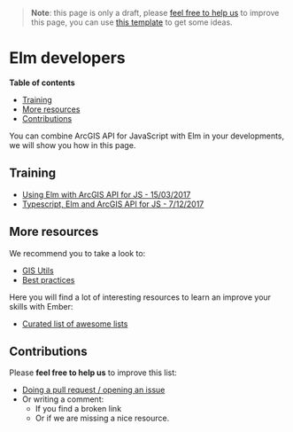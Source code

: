 > **Note**: this page is only a draft, please [feel free to help us](#contributions) to improve this page, you can use [this template](https://github.com/esri-es/awesome-arcgis/blob/master/RESOURCE_PAGE_TEMPLATE.md) to get some ideas.

# Elm developers
<!-- START doctoc generated TOC please keep comment here to allow auto update -->
<!-- DON'T EDIT THIS SECTION, INSTEAD RE-RUN doctoc TO UPDATE -->
**Table of contents**

- [Training](#training)
- [More resources](#more-resources)
- [Contributions](#contributions)

<!-- END doctoc generated TOC please keep comment here to allow auto update -->

You can combine ArcGIS API for JavaScript with Elm in your developments,
we will show you how in this page.

## Training
* [Using Elm with ArcGIS API for JS - 15/03/2017](http://odoe.net/blog/using-elm-arcgis-api-javascript/)
* [Typescript, Elm and ArcGIS API for JS - 7/12/2017](http://odoe.net/blog/typescript-elm-and-arcgis-api-for-javascript/)

## More resources
We recommend you to take a look to:
* [GIS Utils](../../../gis/utils/README.md)
* [Best practices](../../best-practices/README.md)

Here you will find a lot of interesting resources to learn an improve your skills
with Ember:
* [Curated list of awesome lists](https://github.com/sindresorhus/awesome)

## Contributions
Please **feel free to help us** to improve this list:

* [Doing a pull request / opening an issue](https://github.com/hhkaos/awesome-arcgis#contributions)
* Or writing a comment:
  * If you find a broken link
  * Or if we are missing a nice resource.
